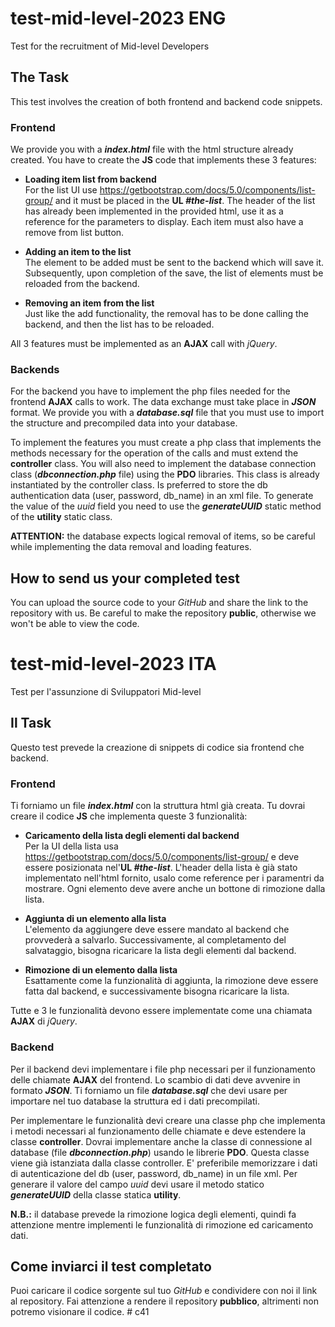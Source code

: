 # test-mid-level-2023 ENG

Test for the recruitment of Mid-level Developers

## The Task

This test involves the creation of both frontend and backend code snippets.

### Frontend
We provide you with a **_index.html_** file with the html structure already created. You have to create the **JS** code that implements these 3 features:

- **Loading item list from backend** <br>
For the list UI use https://getbootstrap.com/docs/5.0/components/list-group/ and it must be placed in the **UL _#the-list_**. The header of the list has already been implemented in the provided html, use it as a reference for the parameters to display. Each item must also have a remove from list button.

- **Adding an item to the list** <br>
The element to be added must be sent to the backend which will save it. Subsequently, upon completion of the save, the list of elements must be reloaded from the backend.

- **Removing an item from the list** <br>
Just like the add functionality, the removal has to be done calling the backend, and then the list has to be reloaded.

All 3 features must be implemented as an **AJAX** call with _jQuery_.
    
### Backends
For the backend you have to implement the php files needed for the frontend **AJAX** calls to work. The data exchange must take place in **_JSON_** format.
We provide you with a **_database.sql_** file that you must use to import the structure and precompiled data into your database.

To implement the features you must create a php class that implements the methods necessary for the operation of the calls and must extend the **controller** class. You will also need to implement the database connection class (**_dbconnection.php_** file) using the **PDO** libraries. This class is already instantiated by the controller class. Is preferred to store the db authentication data (user, password, db_name) in an xml file.
To generate the value of the _uuid_ field you need to use the **_generateUUID_** static method of the **utility** static class.

**ATTENTION:** the database expects logical removal of items, so be careful while implementing the data removal and loading features.

## How to send us your completed test
You can upload the source code to your _GitHub_ and share the link to the repository with us. Be careful to make the repository **public**, otherwise we won't be able to view the code.



# test-mid-level-2023 ITA

Test per l'assunzione di Sviluppatori Mid-level

## Il Task

Questo test prevede la creazione di snippets di codice sia frontend che backend.

### Frontend
Ti forniamo un file **_index.html_** con la struttura html già creata. Tu dovrai creare il codice **JS** che implementa queste 3 funzionalità:

- **Caricamento della lista degli elementi dal backend** <br>
Per la UI della lista usa https://getbootstrap.com/docs/5.0/components/list-group/ e deve essere posizionata nel'**UL _#the-list_**. L'header della lista è già stato implementato nell'html fornito, usalo come reference per i paramentri da mostrare. Ogni elemento deve avere anche un bottone di rimozione dalla lista.

- **Aggiunta di un elemento alla lista** <br>
L'elemento da aggiungere deve essere mandato al backend che provvederà a salvarlo. Successivamente, al completamento del salvataggio, bisogna ricaricare la lista degli elementi dal backend.

- **Rimozione di un elemento dalla lista** <br>
Esattamente come la funzionalità di aggiunta, la rimozione deve essere fatta dal backend, e successivamente bisogna ricaricare la lista.

Tutte e 3 le funzionalità devono essere implementate come una chiamata **AJAX** di _jQuery_.
    
### Backend
Per il backend devi implementare i file php necessari per il funzionamento delle chiamate **AJAX** del frontend. Lo scambio di dati deve avvenire in formato **_JSON_**.
Ti forniamo un file **_database.sql_** che devi usare per importare nel tuo database la struttura ed i dati precompilati.

Per implementare le funzionalità devi creare una classe php che implementa i metodi necessari al funzionamento delle chiamate e deve estendere la classe **controller**. Dovrai implementare anche la classe di connessione al database (file **_dbconnection.php_**) usando le librerie **PDO**. Questa classe viene già istanziata dalla classe controller. E' preferibile memorizzare i dati di autenticazione del db (user, password, db_name) in un file xml.
Per generare il valore del campo _uuid_ devi usare il metodo statico **_generateUUID_** della classe statica **utility**.

**N.B.:** il database prevede la rimozione logica degli elementi, quindi fa attenzione mentre implementi le funzionalità di rimozione ed caricamento dati.

## Come inviarci il test completato
Puoi caricare il codice sorgente sul tuo _GitHub_ e condividere con noi il link al repository. Fai attenzione a rendere il repository **pubblico**, altrimenti non potremo visionare il codice.
#   c 4 1  
 